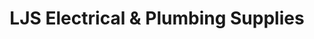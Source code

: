 ---
title: "LJS Electrical & Plumbing Supplies"
url: /burnham-on-crouch/ljs-electrical-und-plumbing-supplies/
shop: Eisenwaren
---